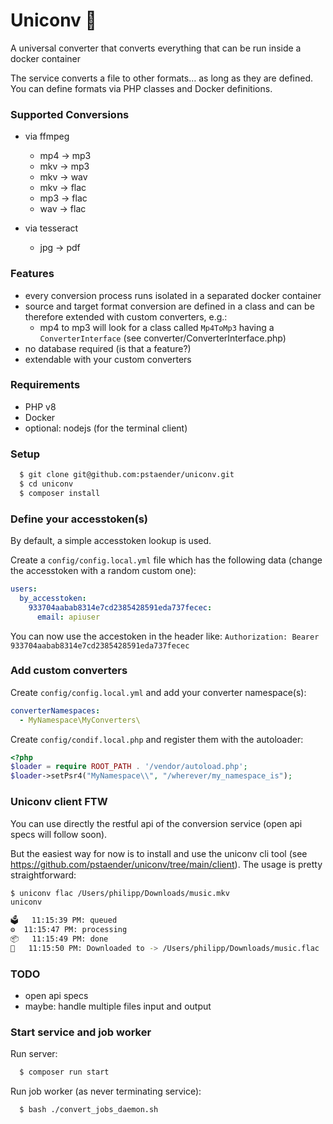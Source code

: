 # Uniconv 🦄

A universal converter that converts everything that can be run inside a docker container

The service converts a file to other formats… as long as they are defined. You can define formats via PHP classes and Docker definitions.

### Supported Conversions

- via ffmpeg
  - mp4 -> mp3
  - mkv -> mp3
  - mkv -> wav
  - mkv -> flac
  - mp3 -> flac
  - wav -> flac
  
- via tesseract
  - jpg -> pdf

### Features

- every conversion process runs isolated in a separated docker container
- source and target format conversion are defined in a class and can be therefore extended with custom converters, e.g.:
  - mp4 to mp3 will look for a class called `Mp4ToMp3` having a `ConverterInterface` (see converter/ConverterInterface.php)
- no database required (is that a feature?)
- extendable with your custom converters

### Requirements

- PHP v8
- Docker
- optional: nodejs (for the terminal client)

### Setup

```sh
  $ git clone git@github.com:pstaender/uniconv.git
  $ cd uniconv
  $ composer install
```

### Define your accesstoken(s)

By default, a simple accesstoken lookup is used.

Create a `config/config.local.yml` file which has the following data (change the accesstoken with a random custom one):

```yaml
users:
  by_accesstoken:
    933704aabab8314e7cd2385428591eda737fecec:
      email: apiuser
```

You can now use the accestoken in the header like: `Authorization: Bearer 933704aabab8314e7cd2385428591eda737fecec`

### Add custom converters

Create `config/config.local.yml` and add your converter namespace(s):

```yaml
converterNamespaces:
  - MyNamespace\MyConverters\
```

Create `config/condif.local.php` and register them with the autoloader:

```php
<?php
$loader = require ROOT_PATH . '/vendor/autoload.php';
$loader->setPsr4("MyNamespace\\", "/wherever/my_namespace_is");
```

### Uniconv client FTW

You can use directly the restful api of the conversion service (open api specs will follow soon).

But the easiest way for now is to install and use the uniconv cli tool (see https://github.com/pstaender/uniconv/tree/main/client). The usage is pretty straightforward:

```sh
$ uniconv flac /Users/philipp/Downloads/music.mkv
uniconv

🗳	11:15:39 PM: queued
⚙️	11:15:47 PM: processing
📦	11:15:49 PM: done
🦄	11:15:50 PM: Downloaded to -> /Users/philipp/Downloads/music.flac
```

### TODO

  * open api specs
  * maybe: handle multiple files input and output

### Start service and job worker

Run server:

```sh
  $ composer run start
```

Run job worker (as never terminating service):

```sh
  $ bash ./convert_jobs_daemon.sh
```
